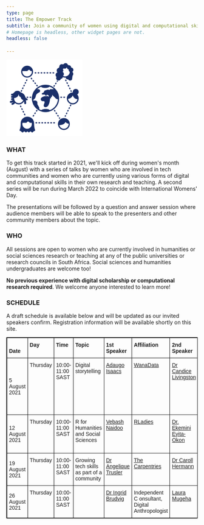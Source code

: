 ```yaml
---
type: page
title: The Empower Track
subtitle: Join a community of women using digital and computational skills in research and beyond!
# Homepage is headless, other widget pages are not.
headless: false

---
```

<img src="empower-icon.svg" width="200px">

### WHAT

To get this track started in 2021, we'll kick off during women's month (August) with a series of talks by women who are involved in tech communities and women who are currently using various forms of digital and computational skills in their own research and teaching. A second series will be run during March 2022 to coincide with International Womens' Day.

The presentations will be followed by a question and answer session where audience members will be able to speak to the presenters and other community members about the topic.

### WHO

All sessions are open to women who are currently involved in humanities or social sciences research or teaching at any of the public universities or research councils in South Africa. Social sciences and humanities undergraduates are welcome too!

__No previous experience with digital scholarship or computational research required__. We welcome anyone interested to learn more!

### SCHEDULE

A draft schedule is available below and will be updated as our invited speakers confirm. Registration information will be available shortly on this site.

<style type="text/css">
.tg  {border-color:black;border-style:solid;border-width:1px;}
.tg td{border-color:black;border-style:solid;border-width:1px;font-family:Arial, sans-serif;font-size:14px;
  overflow:hidden;padding:10px 5px;word-break:normal;}
.tg th{border-color:black;border-style:solid;border-width:1px;font-family:Arial, sans-serif;font-size:14px;
  font-weight:normal;overflow:hidden;padding:10px 5px;word-break:normal;}
.tg .tg-0thz{border-color:inherit;font-weight:bold;text-align:left;vertical-align:bottom}
.tg .tg-fymr{border-color:inherit;font-weight:bold;text-align:left;vertical-align:top}
.tg .tg-0pky{border-color:inherit;text-align:left;vertical-align:top}
</style>
<table class="tg">
<thead>
  <tr>
    <th class="tg-0thz"><span style="font-weight:bold">Date</span></th>
    <th class="tg-fymr">Day</th>
    <th class="tg-fymr">Time</th>
    <th class="tg-fymr">Topic</th>
    <th class="tg-fymr">1st Speaker</th>
    <th class="tg-fymr">Affiliation</th>
    <th class="tg-fymr">2nd Speaker</th>
    <th class="tg-fymr">Affiliation</th>
  </tr>
</thead>
<tbody>
  <tr>
    <td class="tg-f975">5 August 2021</td>
    <td class="tg-0pky">Thursday</td>
    <td class="tg-0pky">10:00-11:00 SAST</td>
    <td class="tg-0pky">Digital storytelling</td>
    <td class="tg-0pky"><a href="https://www.linkedin.com/in/adaugoonyebuchi/">Adaugo Isaacs</a></td>
    <td class="tg-0pky"><a href="https://medium.com/wanadata-africa/about-us-a4c53027b716">WanaData</a></td>
    <td class="tg-0pky"><a href="https://sites.google.com/view/drcandicelivingston/home">Dr Candice Livingston</a></td>
    <td class="tg-0pky">Research coordinator, <a href="https://www.cput.ac.za/academic/faculties/education/">Faculty of Education, Cape Peninsula University of Technology</a></td>
  </tr>
  <tr>
    <td class="tg-f975">12 August 2021</td>
    <td class="tg-0pky">Thursday</td>
    <td class="tg-0pky">10:00-11:00 SAST</td>
    <td class="tg-0pky">R for Humanities and Social Sciences</td>
    <td class="tg-0pky"><a href="https://education.rstudio.com/trainers/people/naidoo+vebashini/" target="_blank" rel="noopener noreferrer">Vebash Naidoo</a></td>
    <td class="tg-0pky"><a href="https://rladies.org/" target="_blank" rel="noopener noreferrer">RLadies</a></td>
    <td class="tg-0pky"><a href="https://www.linkedin.com/in/ekemini-eyita-okon-10b77a76/">Dr. Ekemini Eyita-Okon</a></td>
    <td class="tg-0pky">Post-Doctoral Fellow, <a href="http://www.cacs.org.za/">Centre for Africa-China Studies</a> (CACS)</td>
  </tr>
  <tr>
    <td class="tg-f975">19 August 2021</td>
    <td class="tg-0pky">Thursday</td>
    <td class="tg-0pky">10:00-11:00 SAST</td>
    <td class="tg-0pky">Growing tech skills as part of a community</td>
    <td class="tg-0pky"><a href="https://angeliquevanrensburg.com/" target="_blank" rel="noopener noreferrer">Dr Angelique Trusler</a></td>
    <td class="tg-0pky"><a href="https://carpentries.org/" target="_blank" rel="noopener noreferrer">The Carpentries</a></td>
    <td class="tg-0pky"><a href="http://www.arts.unizulu.ac.za/dr-c-hermann/" target="_blank" rel="noopener noreferrer">Dr Caroll Hermann</a></td>
    <td class="tg-0pky"><a href="http://www.arts.unizulu.ac.za/" target="_blank" rel="noopener noreferrer">Faculty of Arts, University of Zululand</a></td>
  </tr>
  <tr>
    <td class="tg-f975">26 August 2021</td>
    <td class="tg-0pky">Thursday</td>
    <td class="tg-0pky">10:00-11:00 SAST</td>
    <td class="tg-0pky"></td>
    <td class="tg-0pky"><a href="https://www.linkedin.com/in/ingrid-brudvig-5893a334?originalSubdomain=za" target="_blank" rel = "noopener noreferrer">Dr Ingrid Brudvig</a></td>
    <td class="tg-0pky">Independent C
    onsultant, Digital Anthropologist</td>
    <td class="tg-0pky"><a href="https://www.linkedin.com/in/laura-mugeha/" target="_blank" rel = "noopener noreferrer">Laura Mugeha</a></td>
    <td class="tg-0pky">Regional Ambassador, YouthMappers</td>
  </tr>
</tbody>
</table>